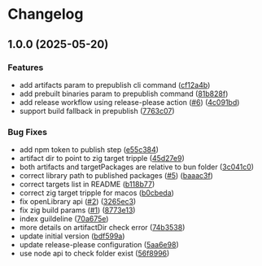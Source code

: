# Changelog

## 1.0.0 (2025-05-20)


### Features

* add artifacts param to prepublish cli command ([cf12a4b](https://github.com/ChainSafe/bun-ffi-z/commit/cf12a4b15b6fb3227d40a59e83e6000000c064f2))
* add prebuilt binaries param to prepublish command ([81b828f](https://github.com/ChainSafe/bun-ffi-z/commit/81b828f31fa717bbe998cccbddf801dc1624dfe8))
* add release workflow using release-please action ([#6](https://github.com/ChainSafe/bun-ffi-z/issues/6)) ([4c091bd](https://github.com/ChainSafe/bun-ffi-z/commit/4c091bd6725a4fb9f329276c0ff40630ce55f2ad))
* support build fallback in prepublish ([7763c07](https://github.com/ChainSafe/bun-ffi-z/commit/7763c0705bf102e2475c14df162baf0f8da18458))


### Bug Fixes

* add npm token to publish step ([e55c384](https://github.com/ChainSafe/bun-ffi-z/commit/e55c384a9555a2d9e02df8c3031ecf985fd5f001))
* artifact dir to point to zig target tripple ([45d27e9](https://github.com/ChainSafe/bun-ffi-z/commit/45d27e995b9c52104b6877aae34da1f1a8471dec))
* both artifacts and targetPackages are relative to bun folder ([3c041c0](https://github.com/ChainSafe/bun-ffi-z/commit/3c041c0ff905f4b80749cb8fa39f76a1811f5edc))
* correct library path to published packages ([#5](https://github.com/ChainSafe/bun-ffi-z/issues/5)) ([baaac3f](https://github.com/ChainSafe/bun-ffi-z/commit/baaac3f821c87cab2fadf408e1775914bad3841f))
* correct targets list in README ([b118b77](https://github.com/ChainSafe/bun-ffi-z/commit/b118b77e82b9885f0bffdf2cfe7435441829abdb))
* correct zig target tripple for macos ([b0cbeda](https://github.com/ChainSafe/bun-ffi-z/commit/b0cbedaaa216c45c69eb17d6c24ff237d23df6d2))
* fix openLibrary api ([#2](https://github.com/ChainSafe/bun-ffi-z/issues/2)) ([3265ec3](https://github.com/ChainSafe/bun-ffi-z/commit/3265ec3d5e2ac1d050f109281fcee5fb77eecb41))
* fix zig build params ([#1](https://github.com/ChainSafe/bun-ffi-z/issues/1)) ([8773e13](https://github.com/ChainSafe/bun-ffi-z/commit/8773e13f446122805f994c5589a17df9b37d88c8))
* index guildeline ([70a675e](https://github.com/ChainSafe/bun-ffi-z/commit/70a675e5f9f1e1e5109bf70f6d5bccc3b5acbf1a))
* more details on artifactDir check error ([74b3538](https://github.com/ChainSafe/bun-ffi-z/commit/74b3538a79e80ffb983af70bcdc47b0c67f145a7))
* update initial version ([bdf599a](https://github.com/ChainSafe/bun-ffi-z/commit/bdf599a0b781d66b9c7ac7eeb79e2c3a79b54ee2))
* update release-please configuration ([5aa6e98](https://github.com/ChainSafe/bun-ffi-z/commit/5aa6e98956584c850374db1c6577320bb4b07af4))
* use node api to check folder exist ([56f8996](https://github.com/ChainSafe/bun-ffi-z/commit/56f89968f90222aba76e5aeed5efe204eb90351f))
